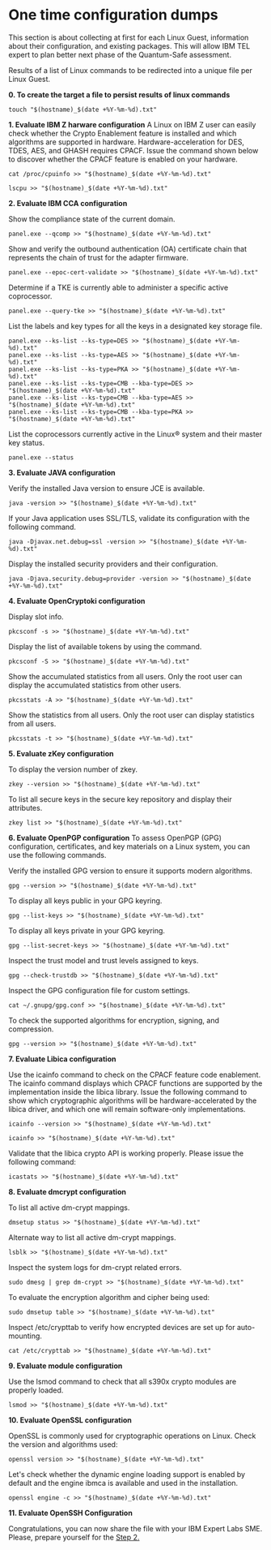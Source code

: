 # One time configuration dumps
This section is about collecting at first for each Linux Guest, information about their configuration, and existing packages. This will allow IBM TEL expert to plan better next phase of the Quantum-Safe assessment.

Results of a list of Linux commands to be redirected into a unique file per Linux Guest.

**0. To create the target a file to persist results of linux commands**
```
touch "$(hostname)_$(date +%Y-%m-%d).txt"
```

**1. Evaluate IBM Z harware configuration**
A Linux on IBM Z user can easily check whether the Crypto Enablement feature is installed and which algorithms are supported in hardware. Hardware-acceleration for DES, TDES, AES, and GHASH requires CPACF. Issue the command shown below to discover whether the CPACF feature is enabled on your hardware.
```
cat /proc/cpuinfo >> "$(hostname)_$(date +%Y-%m-%d).txt"
```

```
lscpu >> "$(hostname)_$(date +%Y-%m-%d).txt"
```

**2. Evaluate IBM CCA configuration**

Show the compliance state of the current domain.
```
panel.exe --qcomp >> "$(hostname)_$(date +%Y-%m-%d).txt"
```

Show and verify the outbound authentication (OA) certificate chain that represents the chain of trust for the adapter firmware.
```
panel.exe --epoc-cert-validate >> "$(hostname)_$(date +%Y-%m-%d).txt"
```

Determine if a TKE is currently able to administer a specific active coprocessor.
```
panel.exe --query-tke >> "$(hostname)_$(date +%Y-%m-%d).txt"
```

List the labels and key types for all the keys in a designated key storage file.
```
panel.exe --ks-list --ks-type=DES >> "$(hostname)_$(date +%Y-%m-%d).txt"
panel.exe --ks-list --ks-type=AES >> "$(hostname)_$(date +%Y-%m-%d).txt"
panel.exe --ks-list --ks-type=PKA >> "$(hostname)_$(date +%Y-%m-%d).txt"
panel.exe --ks-list --ks-type=CMB --kba-type=DES >> "$(hostname)_$(date +%Y-%m-%d).txt"
panel.exe --ks-list --ks-type=CMB --kba-type=AES >> "$(hostname)_$(date +%Y-%m-%d).txt"
panel.exe --ks-list --ks-type=CMB --kba-type=PKA >> "$(hostname)_$(date +%Y-%m-%d).txt"
```

List the coprocessors currently active in the Linux® system and their master key status.
```
panel.exe --status
```

**3. Evaluate JAVA configuration**

Verify the installed Java version to ensure JCE is available.
```
java -version >> "$(hostname)_$(date +%Y-%m-%d).txt"
```

If your Java application uses SSL/TLS, validate its configuration with the following command.
```
java -Djavax.net.debug=ssl -version >> "$(hostname)_$(date +%Y-%m-%d).txt"
```

Display the installed security providers and their configuration.
```
java -Djava.security.debug=provider -version >> "$(hostname)_$(date +%Y-%m-%d).txt"
```

**4. Evaluate OpenCryptoki configuration**

Display slot info.
```
pkcsconf -s >> "$(hostname)_$(date +%Y-%m-%d).txt"
```

Display the list of available tokens by using the command.
```
pkcsconf -S >> "$(hostname)_$(date +%Y-%m-%d).txt"
```

Show the accumulated statistics from all users. Only the root user can display the accumulated statistics from other users.
```
pkcsstats -A >> "$(hostname)_$(date +%Y-%m-%d).txt"
```

Show the statistics from all users. Only the root user can display statistics from all users.
```
pkcsstats -t >> "$(hostname)_$(date +%Y-%m-%d).txt"
```

**5. Evaluate zKey configuration**

To display the version number of zkey.
```
zkey --version >> "$(hostname)_$(date +%Y-%m-%d).txt"
```

To list all secure keys in the secure key repository and display their attributes.
```
zkey list >> "$(hostname)_$(date +%Y-%m-%d).txt"
```

**6. Evaluate OpenPGP configuration**
To assess OpenPGP (GPG) configuration, certificates, and key materials on a Linux system, you can use the following commands.

Verify the installed GPG version to ensure it supports modern algorithms.
```
gpg --version >> "$(hostname)_$(date +%Y-%m-%d).txt"
```

To display all keys public in your GPG keyring.
```
gpg --list-keys >> "$(hostname)_$(date +%Y-%m-%d).txt"
```

To display all keys private in your GPG keyring.
```
gpg --list-secret-keys >> "$(hostname)_$(date +%Y-%m-%d).txt"
```

Inspect the trust model and trust levels assigned to keys.
```
gpg --check-trustdb >> "$(hostname)_$(date +%Y-%m-%d).txt"
```

Inspect the GPG configuration file for custom settings.
```
cat ~/.gnupg/gpg.conf >> "$(hostname)_$(date +%Y-%m-%d).txt"
```

To check the supported algorithms for encryption, signing, and compression.
```
gpg --version >> "$(hostname)_$(date +%Y-%m-%d).txt"
```

**7. Evaluate Libica configuration**

Use the icainfo command to check on the CPACF feature code enablement. The icainfo command displays which CPACF functions are supported by the implementation inside the libica library. Issue the following command to show which cryptographic algorithms will be hardware-accelerated by the libica driver, and which one will remain software-only implementations.
```
icainfo --version >> "$(hostname)_$(date +%Y-%m-%d).txt"
```

```
icainfo >> "$(hostname)_$(date +%Y-%m-%d).txt"
```

Validate that the libica crypto API is working properly. Please issue the following command:
```
icastats >> "$(hostname)_$(date +%Y-%m-%d).txt"
```

**8. Evaluate dmcrypt configuration**

To list all active dm-crypt mappings.
```
dmsetup status >> "$(hostname)_$(date +%Y-%m-%d).txt"
```

Alternate way to list all active dm-crypt mappings.
```
lsblk >> "$(hostname)_$(date +%Y-%m-%d).txt"
```

Inspect the system logs for dm-crypt related errors.
```
sudo dmesg | grep dm-crypt >> "$(hostname)_$(date +%Y-%m-%d).txt"
```

To evaluate the encryption algorithm and cipher being used:
```
sudo dmsetup table >> "$(hostname)_$(date +%Y-%m-%d).txt"
```

Inspect /etc/crypttab to verify how encrypted devices are set up for auto-mounting.
```
cat /etc/crypttab >> "$(hostname)_$(date +%Y-%m-%d).txt"
```


**9. Evaluate module configuration**

Use the lsmod command to check that all s390x crypto modules are properly loaded.
```
lsmod >> "$(hostname)_$(date +%Y-%m-%d).txt"
```

**10. Evaluate OpenSSL configuration**

OpenSSL is commonly used for cryptographic operations on Linux. Check the version and algorithms used:
```
openssl version >> "$(hostname)_$(date +%Y-%m-%d).txt"
```

Let's check whether the dynamic engine loading support is enabled by default and the engine ibmca is available and used in the installation.
```
openssl engine -c >> "$(hostname)_$(date +%Y-%m-%d).txt"
```

**11. Evaluate OpenSSH Configuration**


Congratulations, you can now share the file with your IBM Expert Labs SME.
Please, prepare yourself for the [Step 2.](https://github.com/guikarai/QSA-LinuxONE/blob/main/index.md)
